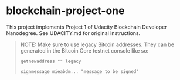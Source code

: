 # blockchain-project-one

This project implements Project 1 of Udacity Blockchain Developer Nanodegree. See UDACITY.md for original instructions.

> NOTE: Make sure to use legacy Bitcoin addresses. They can be generated in the Bitcoin Core testnet console like so:
> 
> `getnewaddress "" legacy`
> 
> `signmessage mieabdm... "message to be signed"` 
